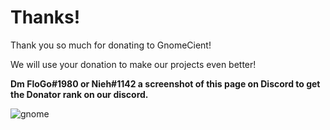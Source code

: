 # Thanks!

Thank you so much for donating to GnomeCient! 

We will use your donation to make our projects even better!



**Dm FloGo#1980 or Nieh#1142 a screenshot of this page on Discord to get the Donator rank on our discord.**


![gnome](https://cdn.discordapp.com/attachments/615446805190017045/752904461449691206/gnomeonrock-removebg-preview.png)
